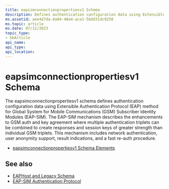 ```yaml
---
title: eapsimconnectionpropertiesv1 Schema
description: Defines authentication configuration data using Extensible Authentication Protocol (EAP) method for Global System for Mobile Communications (GSM) Subscriber Identity Modules (EAP-SIM).
ms.assetid: aee4d7da-da04-48e4-aca1-5bdd31dc9258
ms.topic: article
ms.date: 07/12/2023
topic_type: 
- kbArticle
api_name: 
api_type: 
api_location: 
---
```


# eapsimconnectionpropertiesv1 Schema

The eapsimconnectionpropertiesv1 schema defines authentication configuration data using Extensible Authentication Protocol (EAP) method for Global System for Mobile Communications (GSM) Subscriber Identity Modules (EAP-SIM). The EAP-SIM mechanism describes the enhancements to GSM auth and key agreement where multiple authentication triplets can be combined to create responses and session keys of greater strength than individual GSM triplets. This mechanism includes network authentication, user anonymity support, result indications, and a fast re-auth procedure.

- [eapsimconnectionpropertiesv1 Schema Elements](eapsimconnectionpropertiesv1schema-elements.md)

## See also

- [EAPHost and Legacy Schema](eaphost-schemas.md)
- [EAP-SIM Authentication Protocol](https://go.microsoft.com/fwlink/?LinkId=225918)
